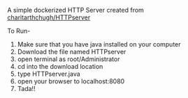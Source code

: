 A simple dockerized HTTP Server created from [charitarthchugh/HTTPserver](https://github.com/charitarthchugh/HTTPserver)



To Run- 
1. Make sure that you have java installed on your computer
2. Download the file named HTTPserver
3. open terminal as root/Administrator
4. cd into the download location
5. type HTTPserver.java
6. open your browser to localhost:8080
7. Tada!!